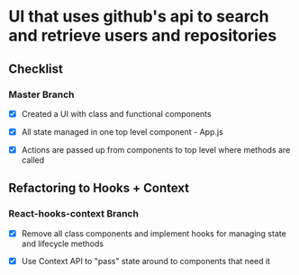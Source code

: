 # UI that uses github's api to search and retrieve users and repositories

## Checklist
### Master Branch
* [X] Created a UI with class and functional components
* [X] All state managed in one top level component - App.js
* [X] Actions are passed up from components to top level where methods are called


## Refactoring to Hooks + Context
### React-hooks-context Branch
* [X] Remove all class components and implement hooks for managing state and lifecycle methods
* [X] Use Context API to "pass" state around to components that need it

